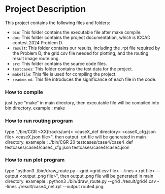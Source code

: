 # Project Description

This project contains the following files and folders:

- `bin`: This folder contains the executable file after make compile.
- `doc`: This folder contains the project documentation, which is ICCAD contest 2024 Problem D.
- `result`: This folder contains our results, including the .rpt file required by the Problem D, the grid.csv file needed for plotting, and the routing result image route.png.
- `src`: This folder contains the source code files.
- `testcases`: This folder contains the test data for the project.
- `makefile`: This file is used for compiling the project.
- `readme.md`: This file introduces the significance of each file in the code.

### How to compile
just type "make" in main directory, then executable file will be compiled into bin directory.
example : make

### How to run routing program
type "./bin/CGR <XX(tracks/um)> <caseX_def directory> <caseX_cfg.json file> <caseX.json file>", then output .rpt file will be generated in main directory.
exameple : ./bin/CGR 20 testcases/case4/case4_def testcases/case4/case4_cfg.json testcases/case4/case4.json

### How to run plot program
type "python3 ./bin/draw_route.py --grid <grid.csv file> --lines <.rpt file> --output <output .png file>", then output .png file will be generated in main directory.
exameple : python3 ./bin/draw_route.py --grid ./result/grid4.csv --lines ./result/case4_net.rpt --output route4.png